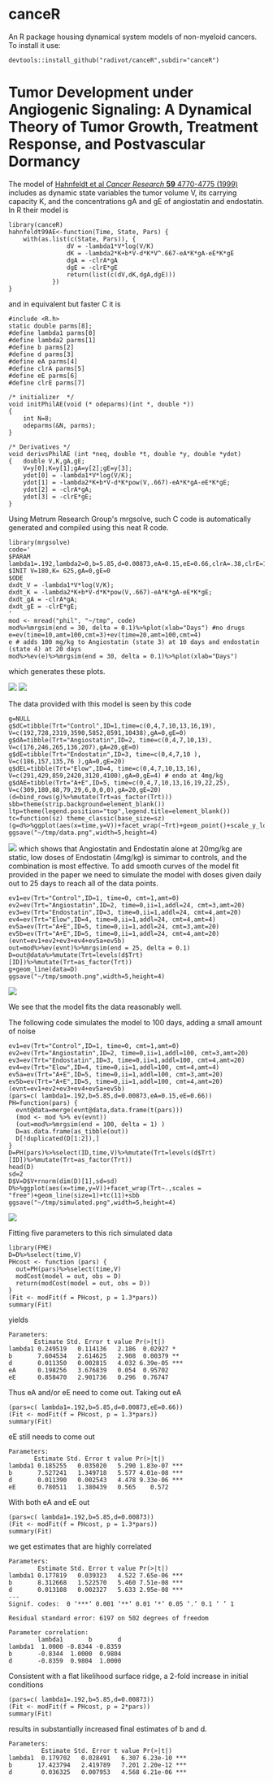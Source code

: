 canceR
======

An R package housing dynamical system models of non-myeloid cancers.
To install it use:  
```
devtools::install_github("radivot/canceR",subdir="canceR")
```

# Tumor Development under Angiogenic Signaling: A Dynamical Theory of Tumor Growth, Treatment Response, and Postvascular Dormancy

The model of [Hahnfeldt et al  *Cancer Research* **59** 4770-4775 (1999)](https://www.ncbi.nlm.nih.gov/pubmed/10519381) includes as dynamic state variables the tumor volume V, its  carrying capacity K, and the concentrations gA and gE of angiostatin and endostatin. In R their model is 
```
library(canceR)
hahnfeldt99AE<-function(Time, State, Pars) {
	with(as.list(c(State, Pars)), {
				dV = -lambda1*V*log(V/K)
				dK = -lambda2*K+b*V-d*K*V^.667-eA*K*gA-eE*K*gE
				dgA = -clrA*gA
				dgE = -clrE*gE
				return(list(c(dV,dK,dgA,dgE)))
			})
}
```

and in equivalent but faster C it is 
```
#include <R.h>
static double parms[8];
#define lambda1 parms[0]
#define lambda2 parms[1]
#define b parms[2]
#define d parms[3]
#define eA parms[4]
#define clrA parms[5]
#define eE parms[6]
#define clrE parms[7]

/* initializer  */
void initPhilAE(void (* odeparms)(int *, double *))
{
    int N=8;
    odeparms(&N, parms);
}

/* Derivatives */
void derivsPhilAE (int *neq, double *t, double *y, double *ydot)
{   double V,K,gA,gE;
    V=y[0];K=y[1];gA=y[2];gE=y[3];
    ydot[0] = -lambda1*V*log(V/K);
    ydot[1] = -lambda2*K+b*V-d*K*pow(V,.667)-eA*K*gA-eE*K*gE;
    ydot[2] = -clrA*gA;
    ydot[3] = -clrE*gE;
}
```

Using Metrum Research Group's mrgsolve, such C code is automatically generated and compiled using this neat R code.
```
library(mrgsolve)
code='
$PARAM lambda1=.192,lambda2=0,b=5.85,d=0.00873,eA=0.15,eE=0.66,clrA=.38,clrE=1.7
$INIT V=180,K= 625,gA=0,gE=0 
$ODE 
dxdt_V = -lambda1*V*log(V/K);
dxdt_K = -lambda2*K+b*V-d*K*pow(V,.667)-eA*K*gA-eE*K*gE;
dxdt_gA = -clrA*gA;
dxdt_gE = -clrE*gE;
'
mod <- mread("phil", "~/tmp", code)
mod%>%mrgsim(end = 30, delta = 0.1)%>%plot(xlab="Days") #no drugs
e=ev(time=10,amt=100,cmt=3)+ev(time=20,amt=100,cmt=4)
e # adds 100 mg/kg to Angiostatin (state 3) at 10 days and endostatin (state 4) at 20 days
mod%>%ev(e)%>%mrgsim(end = 30, delta = 0.1)%>%plot(xlab="Days")
```
which generates these plots.

![](docs/noDrug.png)
![](docs/day10n20.png)


The data provided with this  model is seen by this code 
```
g=NULL              
g$dC=tibble(Trt="Control",ID=1,time=c(0,4,7,10,13,16,19), V=c(192,728,2319,3590,5852,8591,10438),gA=0,gE=0)
g$dA=tibble(Trt="Angiostatin",ID=2, time=c(0,4,7,10,13), V=c(176,246,265,136,207),gA=20,gE=0)
g$dE=tibble(Trt="Endostatin",ID=3, time=c(0,4,7,10 ), V=c(186,157,135,76 ),gA=0,gE=20)
g$dEL=tibble(Trt="Elow",ID=4, time=c(0,4,7,10,13,16), V=c(291,429,859,2420,3120,4100),gA=0,gE=4) # endo at 4mg/kg
g$dAE=tibble(Trt="A+E",ID=5, time=c(0,4,7,10,13,16,19,22,25), V=c(309,180,88,79,29,6,0,0,0),gA=20,gE=20)
(d=bind_rows(g)%>%mutate(Trt=as_factor(Trt)))
sbb=theme(strip.background=element_blank())
ltp=theme(legend.position="top",legend.title=element_blank())
tc=function(sz) theme_classic(base_size=sz)
(g=d%>%ggplot(aes(x=time,y=V))+facet_wrap(~Trt)+geom_point()+scale_y_log10()+tc(13)+sbb+ltp+xlab("Days"))
ggsave("~/tmp/data.png",width=5,height=4)
```

![](docs/data.png)
which shows that Angiostatin and Endostatin alone at 20mg/kg are static, low doses of 
Endostatin (4mg/kg) is simimar to controls, and the combination is most effective. To add smooth curves of the model fit provided in the paper  we need to simulate the model with doses given daily out to 25 days to reach all of the data points. 

```
ev1=ev(Trt="Control",ID=1, time=0, cmt=1,amt=0)
ev2=ev(Trt="Angiostatin",ID=2, time=0,ii=1,addl=24, cmt=3,amt=20)
ev3=ev(Trt="Endostatin",ID=3, time=0,ii=1,addl=24, cmt=4,amt=20)
ev4=ev(Trt="Elow",ID=4, time=0,ii=1,addl=24, cmt=4,amt=4)
ev5a=ev(Trt="A+E",ID=5, time=0,ii=1,addl=24, cmt=3,amt=20)
ev5b=ev(Trt="A+E",ID=5, time=0,ii=1,addl=24, cmt=4,amt=20)
(evnt=ev1+ev2+ev3+ev4+ev5a+ev5b)
out=mod%>%ev(evnt)%>%mrgsim(end = 25, delta = 0.1) 
D=out@data%>%mutate(Trt=levels(d$Trt)[ID])%>%mutate(Trt=as_factor(Trt))
g+geom_line(data=D)
ggsave("~/tmp/smooth.png",width=5,height=4)
```

![](docs/smooth.png)


We see that the model fits the data reasonably well. 


The following code simulates the model to 100 days, adding a small amount of noise
```
ev1=ev(Trt="Control",ID=1, time=0, cmt=1,amt=0)
ev2=ev(Trt="Angiostatin",ID=2, time=0,ii=1,addl=100, cmt=3,amt=20)
ev3=ev(Trt="Endostatin",ID=3, time=0,ii=1,addl=100, cmt=4,amt=20)
ev4=ev(Trt="Elow",ID=4, time=0,ii=1,addl=100, cmt=4,amt=4)
ev5a=ev(Trt="A+E",ID=5, time=0,ii=1,addl=100, cmt=3,amt=20)
ev5b=ev(Trt="A+E",ID=5, time=0,ii=1,addl=100, cmt=4,amt=20)
(evnt=ev1+ev2+ev3+ev4+ev5a+ev5b)
(pars=c( lambda1=.192,b=5.85,d=0.00873,eA=0.15,eE=0.66))
PH=function(pars) {
  evnt@data=merge(evnt@data,data.frame(t(pars)))
  (mod <- mod %>% ev(evnt))
  (out=mod%>%mrgsim(end = 100, delta = 1) )
  D=as.data.frame(as_tibble(out))
  D[!duplicated(D[1:2]),]
}
D=PH(pars)%>%select(ID,time,V)%>%mutate(Trt=levels(d$Trt)[ID])%>%mutate(Trt=as_factor(Trt))
head(D)
sd=2
D$V=D$V+rnorm(dim(D)[1],sd=sd)
D%>%ggplot(aes(x=time,y=V))+facet_wrap(Trt~.,scales = "free")+geom_line(size=1)+tc(11)+sbb
ggsave("~/tmp/simulated.png",width=5,height=4)
```

![](docs/simulated.png)


Fitting  five parameters  to this rich simulated data

```
library(FME)
D=D%>%select(time,V)
PHcost <- function (pars) {
  out=PH(pars)%>%select(time,V)
  modCost(model = out, obs = D)
  return(modCost(model = out, obs = D))
}
(Fit <- modFit(f = PHcost, p = 1.3*pars))
summary(Fit)
```
yields
 
 ```
Parameters:
        Estimate Std. Error t value Pr(>|t|)    
lambda1 0.249519   0.114136   2.186  0.02927 *  
b       7.604534   2.614625   2.908  0.00379 ** 
d       0.011350   0.002815   4.032 6.39e-05 ***
eA      0.198256   3.676839   0.054  0.95702    
eE      0.858470   2.901736   0.296  0.76747  
 ```

Thus eA and/or eE need to come out.  Taking out eA 


 ```
(pars=c( lambda1=.192,b=5.85,d=0.00873,eE=0.66))
(Fit <- modFit(f = PHcost, p = 1.3*pars))
summary(Fit)
 ```

eE still needs to come out

 ```
Parameters:
        Estimate Std. Error t value Pr(>|t|)    
lambda1 0.185255   0.035020   5.290 1.83e-07 ***
b       7.527241   1.349718   5.577 4.01e-08 ***
d       0.011390   0.002543   4.478 9.33e-06 ***
eE      0.780511   1.380439   0.565    0.572    
```


With both eA and eE out

```
(pars=c( lambda1=.192,b=5.85,d=0.00873))
(Fit <- modFit(f = PHcost, p = 1.3*pars))
summary(Fit)
```


we get estimates that are highly correlated 

```
Parameters:
        Estimate Std. Error t value Pr(>|t|)    
lambda1 0.177819   0.039323   4.522 7.65e-06 ***
b       8.312668   1.522570   5.460 7.51e-08 ***
d       0.013108   0.002327   5.633 2.95e-08 ***
---
Signif. codes:  0 ‘***’ 0.001 ‘**’ 0.01 ‘*’ 0.05 ‘.’ 0.1 ‘ ’ 1

Residual standard error: 6197 on 502 degrees of freedom

Parameter correlation:
        lambda1       b       d
lambda1  1.0000 -0.8344 -0.8359
b       -0.8344  1.0000  0.9804
d       -0.8359  0.9804  1.0000
```

Consistent with a flat likelihood surface ridge,  a 2-fold increase in initial conditions

```
(pars=c( lambda1=.192,b=5.85,d=0.00873))
(Fit <- modFit(f = PHcost, p = 2*pars))
summary(Fit)
```

results in substantially increased final estimates of b and d.

```
Parameters:
         Estimate Std. Error t value Pr(>|t|)    
lambda1  0.179702   0.028491   6.307 6.23e-10 ***
b       17.423794   2.419789   7.201 2.20e-12 ***
d        0.036325   0.007953   4.568 6.21e-06 ***
```

